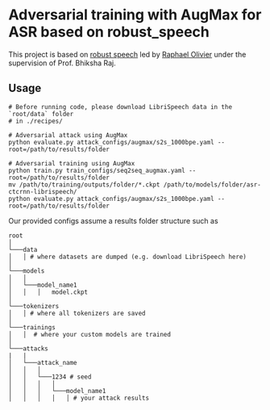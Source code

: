 # Adversarial training with AugMax for ASR based on robust_speech

This project is based on [robust speech](https://github.com/RaphaelOlivier/robust_speech) led by [Raphael Olivier](https://raphaelolivier.github.io) under the supervision of Prof. Bhiksha Raj.

## Usage
```
# Before running code, please download LibriSpeech data in the `root/data` folder 
# in ./recipes/

# Adversarial attack using AugMax
python evaluate.py attack_configs/augmax/s2s_1000bpe.yaml --root=/path/to/results/folder 

# Adversarial training using AugMax
python train.py train_configs/seq2seq_augmax.yaml --root=/path/to/results/folder
mv /path/to/training/outputs/folder/*.ckpt /path/to/models/folder/asr-ctcrnn-librispeech/
python evaluate.py attack_configs/augmax/s2s_1000bpe.yaml --root=/path/to/results/folder
```

Our provided configs assume a results folder structure such as
```
root
│
└───data
│   │ # where datasets are dumped (e.g. download LibriSpeech here)
│
└───models
│   │
│   └───model_name1
│   │   │   model.ckpt
│   
└───tokenizers   
│   │ # where all tokenizers are saved
│   
└───trainings
│   │  # where your custom models are trained
│  
└───attacks
|   |
│   └───attack_name
│   │   │
│   │   └───1234 # seed
│   │   │   │
│   │   │   └───model_name1
│   │   │   │   │ # your attack results

```